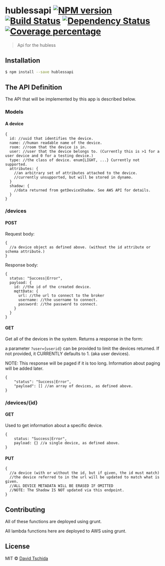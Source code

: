 # hublessapi [![NPM version][npm-image]][npm-url] [![Build Status][travis-image]][travis-url] [![Dependency Status][daviddm-image]][daviddm-url] [![Coverage percentage][coveralls-image]][coveralls-url]
> Api for the hubless

## Installation

```sh
$ npm install --save hublessapi
```

## The API Definition

The API that will be implemented by this app is described below.

### Models

#### A device

````
{
  id: //uuid that identifies the device.
  name: //human readable name of the device.
  room: //room that the device is in.
  user: //user that the device belongs to. (Currently this is >1 for a user device and 0 for a testing device.)
  type: //the class of device. enum{LIGHT, ...} Currently not supported.
  attributes: {
    //an arbitrary set of attributes attached to the device.
    //currently unsupported, but will be stored in dynamo.
  }
  shadow: {
    //data returned from getDeviceShadow. See AWS API for details.
  }
}
````

### /devices

#### POST

Request body:

````
{
  //a device object as defined above. (without the id attribute or schema attribute.)
}
````

Response body:

````
{
  status: "Success|Error",
  payload: {
    id: //the id of the created device.
    mqttData: {
      url: //the url to connect to the broker
      username: //the username to connect.
      password: //the password to connect.
    }
  }
}
````

#### GET

Get all of the devices in the system. Returns a response in the form:

a parameter `?user={userid}` can be provided to limit the devices returned. If not provided, it CURRENTLY defaults to 1. (aka user devices).

NOTE: This response will be paged if it is too long. Information about paging will be added later.

````
{
    "status": "Success|Error",
    "payload": [] //an array of devices, as defined above.
}
````

### /devices/{id}

#### GET

Used to get information about a specific device.

````
{
    status: "Success|Error",
    payload: {} //a single device, as defined above.
}
````

#### PUT

````
{
  //a device (with or without the id, but if given, the id must match)
  //the device referred to in the url will be updated to match what is given.
  //ALL DEVICE METADATA WILL BE ERASED IF OMITTED
  //NOTE: The Shadow IS NOT updated via this endpoint.
}
````

## Contributing

All of these functions are deployed using grunt.

All lambda functions here are deployed to AWS using grunt.



## License

MIT © [David Tschida](davidtschida.com)


[npm-image]: https://badge.fury.io/js/hublessapi.svg
[npm-url]: https://npmjs.org/package/hublessapi
[travis-image]: https://travis-ci.org/HublessGenericIoT/hublessapi.svg?branch=master
[travis-url]: https://travis-ci.org/HublessGenericIoT/hublessapi
[daviddm-image]: https://david-dm.org/HublessGenericIoT/hublessapi.svg?theme=shields.io
[daviddm-url]: https://david-dm.org/HublessGenericIoT/hublessapi
[coveralls-image]: https://coveralls.io/repos/HublessGenericIoT/hublessapi/badge.svg
[coveralls-url]: https://coveralls.io/r/HublessGenericIoT/hublessapi
